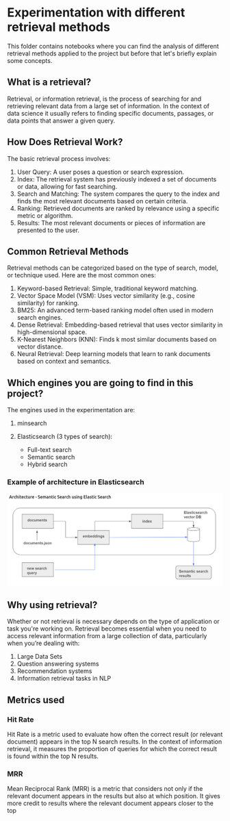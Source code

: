  # Experimentation with different retrieval methods

 This folder contains notebooks where you can find the analysis of different retrieval methods applied to the project but before that let's briefly explain some concepts.

 ## What is a retrieval?

 Retrieval, or information retrieval, is the process of searching for and retrieving relevant data from a large set of information. In the context of data science it usually refers to finding specific documents, passages, or data points that answer a given query.

 ## How Does Retrieval Work?

The basic retrieval process involves:

1. User Query: A user poses a question or search expression.
2. Index: The retrieval system has previously indexed a set of documents or data, allowing for fast searching.
3. Search and Matching: The system compares the query to the index and finds the most relevant documents based on certain criteria.
4. Ranking: Retrieved documents are ranked by relevance using a specific metric or algorithm.
5. Results: The most relevant documents or pieces of information are presented to the user.


## Common Retrieval Methods

Retrieval methods can be categorized based on the type of search, model, or technique used. Here are the most common ones:

1. Keyword-based Retrieval: Simple, traditional keyword matching.
2. Vector Space Model (VSM): Uses vector similarity (e.g., cosine similarity) for ranking.
3. BM25: An advanced term-based ranking model often used in modern search engines.
4. Dense Retrieval: Embedding-based retrieval that uses vector similarity in high-dimensional space.
5. K-Nearest Neighbors (KNN): Finds k most similar documents based on vector distance.
6. Neural Retrieval: Deep learning models that learn to rank documents based on context and semantics.


## Which engines you are going to find in this project?

The engines used in the experimentation are:

1. minsearch

2. Elasticsearch (3 types of search):

    * Full-text search 
    * Semantic search
    * Hybrid search




### Example of architecture in Elasticsearch

 <div align="center">
     <img src="../../images/retrieval-schema.png" alt="Retrieval Schema" width="800" />
 </div>

 ## Why using retrieval?

 Whether or not retrieval is necessary depends on the type of application or task you're working on. Retrieval becomes essential when you need to access relevant information from a large collection of data, particularly when you’re dealing with:

 1. Large Data Sets
 2. Question answering systems
 3. Recommendation systems
 4. Information retrieval tasks in NLP


 ## Metrics used

### Hit Rate

Hit Rate is a metric used to evaluate how often the correct result (or relevant document) appears in the top N search results. In the context of information retrieval, it measures the proportion of queries for which the correct result is found within the top N results.

### MRR 

Mean Reciprocal Rank (MRR) is a metric that considers not only if the relevant document appears in the results but also at which position. It gives more credit to results where the relevant document appears closer to the top